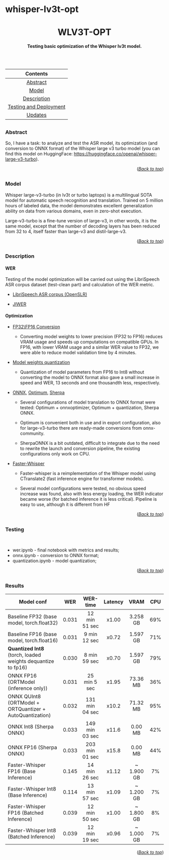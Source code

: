# whisper-lv3t-opt

<a name="readme-top"></a>  
<div align="center">
  <p align="center">
    <h1 align="center">WLV3T-OPT</h1>
  </p>

  <p align="center">
    <p><strong>Testing basic optimization of the Whisper lv3t model.</strong></p>
    <br /><br />
  </p>
</div>

<center>

**Contents** |
:---:|
[Abstract](#title1) |
[Model](#title2) |
[Description](#title3) |
[Testing and Deployment](#title4) |
[Updates](#title5) |

</center>

## <h3 align="start"><a id="title1">Abstract</a></h3> 
So, I have a task: to analyze and test the ASR model, its optimization (and conversion to ONNX format) of the Whisper large v3 turbo model (you can find this model on HuggingFace: https://huggingface.co/openai/whisper-large-v3-turbo).


<p align="right">(<a href="#readme-top"><i>Back to top</i></a>)</p>

## <h3 align="start"><a id="title2">Model</a></h3>

Whisper large-v3-turbo (in lv3t or turbo laptops) is a multilingual SOTA model for automatic speech recognition and translation. Trained on 5 million hours of labeled data, the model demonstrates excellent generalization ability on data from various domains, even in zero-shot execution.

Large-v3-turbo is a fine-tune version of large-v3, in other words, it is the same model, except that the number of decoding layers has been reduced from 32 to 4, itself faster than large-v3 and distil-large-v3.

<p align="right">(<a href="#readme-top"><i>Back to top</i></a>)</p>

## <h3 align="start"><a id="title3">Description</a></h3>

<h4 align="start"><a>WER</a></h4>

Testing of the model optimization will be carried out using the LibriSpeech ASR corpus dataset (test-clean part) and calculation of the WER metric.
* [LibriSpeech ASR corpus (OpenSLR)](https://www.openslr.org/12 )

* [JIWER](https://jitsi.github.io/jiwer/usage/ )


<h4 align="start"><a>Optimization</a></h4>

* [FP32\FP16 Conversion](https://huggingface.co/openai/whisper-large-v3-turbo)

    - Converting model weights to lower precision (FP32 to FP16) reduces VRAM usage and speeds up computations on compatible GPUs. In FP16, with lower VRAM usage and a similar WER value to FP32, we were able to reduce model validation time by 4 minutes.

* [Model weights quantization](https://towardsdatascience.com/introduction-to-weight-quantization-2494701b9c0c/)

    - Quantization of model parameters from FP16 to Int8 without converting the model to ONNX format also gave a small increase in speed and WER, 13 seconds and one thousandth less, respectively.

* [ONNX](https://huggingface.co/docs/transformers/v4.29.1/en/serialization), [Optimum](https://huggingface.co/docs/optimum/index), [Sherpa](https://github.com/k2-fsa/sherpa-onnx)

    - Several configurations of model translation to ONNX format were tested: Optimum + onnxoptimizer, Optimum + quantization, Sherpa ONNX.

    - Optimum is convenient both in use and in export configuration, also for large-v3-turbo there are ready-made conversions from onnx-community.

    - SherpaONNX is a bit outdated, difficult to integrate due to the need to rewrite the launch and conversion pipeline, the existing configurations only work on CPU.

* [Faster-Whisper](https://github.com/SYSTRAN/faster-whisper)
    
    - Faster-whisper is a reimplementation of the Whisper model using CTranslate2 (fast inference engine for transformer models).
    
    - Several model configurations were tested, no obvious speed increase was found, also with less energy loading, the WER indicator became worse (for batched inference it is less critical). Pipeline is easy to use, although it is different from HF

<p align="right">(<a href="#readme-top"><i>Back to top</i></a>)</p>


## <h3 align="start"><a id="title4">Testing</a></h3> 

  <br />

* wer.ipynb - final notebook with metrics and results;
* onnx.ipynb - conversion to ONNX format;
* quantization.ipynb - model quantization;

<p align="right">(<a href="#readme-top"><i>Back to top</i></a>)</p>

## <h3 align="start"><a id="title5">Results</a></h3> 

Model conf | WER | WER-time | Latency | VRAM | CPU |
--- |:---:|:---:|:---:|:---:|:---:|
Baseline FP32 (base model, torch.float32)|0.031|12 min 51 sec|x1.00|3.258 GB| 69% |
Baseline FP16 (base model, torch.float16)|0.031|9 min 12 sec|x0.72|1.597 GB| 71% |
**Quantized Int8** (torch, loaded weights dequantize to fp16)|0.030|8 min 59 sec|x0.70|1.597 GB| 79% |
ONNX FP16 (ORTModel (inference only))|0.031|25 min 5 sec|x1.95|73.36 MB| 36% |
ONNX QUInt8 (ORTModel + ORTQuantizer + AutoQuantization)|0.032|131 min 04 sec|x10.2|71.32 MB| 95% |
ONNX Int8 (Sherpa ONNX)|0.033|149 min 03 sec|x11.6|0.00 MB| 42% |
ONNX FP16 (Sherpa ONNX)|0.033|203 min 01 sec|x15.8|0.00 MB| 44% |
Faster-Whisper FP16 (Base Inference)|0.145|14 min 26 sec|x1.12|~ 1.900 GB| 7% |
Faster-Whisper Int8 (Base Inference)|0.114|13 min 57 sec|x1.09|~ 1.200 GB| 7% |
Faster-Whisper FP16 (Batched Inference)|0.039|12 min 50 sec|x1.00|~ 1.800 GB| 8% |
Faster-Whisper Int8 (Batched Inference)|0.039|12 min 19 sec|x0.96|~ 1.000 GB| 7% |

<p align="right">(<a href="#readme-top"><i>Back to top</i></a>)</p>


<a name="readme-top"></a>
